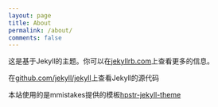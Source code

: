 ```yaml
---
layout: page
title: About
permalink: /about/
comments: false
---
```


这是基于Jekyll的主题。你可以在[jekyllrb.com](http://jekyllrb.com/)上查看更多的信息。

在[github.com/jekyll/jekyll](https://github.com/jekyll/jekyll)上查看Jekyll的源代码

本站使用的是mmistakes提供的模板[hpstr-jekyll-theme](https://github.com/mmistakes/hpstr-jekyll-theme)

